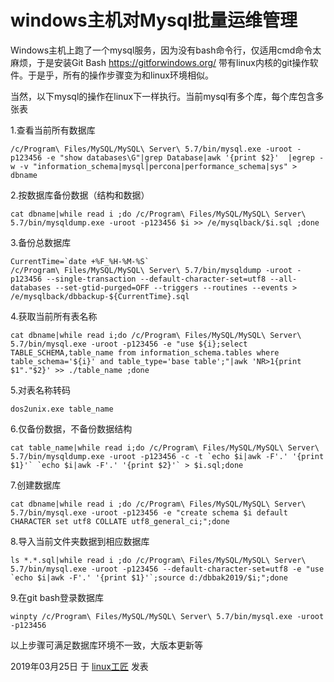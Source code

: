 # windows主机对Mysql批量运维管理

Windows主机上跑了一个mysql服务，因为没有bash命令行，仅适用cmd命令太麻烦，于是安装Git Bash <https://gitforwindows.org/> 带有linux内核的git操作软件。于是乎，所有的操作步骤变为和linux环境相似。

当然，以下mysql的操作在linux下一样执行。当前mysql有多个库，每个库包含多张表

1.查看当前所有数据库

```
/c/Program\ Files/MySQL/MySQL\ Server\ 5.7/bin/mysql.exe -uroot -p123456 -e "show databases\G"|grep Database|awk '{print $2}'  |egrep -w -v "information_schema|mysql|percona|performance_schema|sys" > dbname
```

2.按数据库备份数据（结构和数据）

```
cat dbname|while read i ;do /c/Program\ Files/MySQL/MySQL\ Server\ 5.7/bin/mysqldump.exe -uroot -p123456 $i >> /e/mysqlback/$i.sql ;done
```

3.备份总数据库

```
CurrentTime=`date +%F_%H-%M-%S`
/c/Program\ Files/MySQL/MySQL\ Server\ 5.7/bin/mysqldump -uroot -p123456 --single-transaction --default-character-set=utf8 --all-databases --set-gtid-purged=OFF --triggers --routines --events > /e/mysqlback/dbbackup-${CurrentTime}.sql
```

4.获取当前所有表名称

```
cat dbname|while read i;do /c/Program\ Files/MySQL/MySQL\ Server\ 5.7/bin/mysql.exe -uroot -p123456 -e "use ${i};select TABLE_SCHEMA,table_name from information_schema.tables where table_schema='${i}' and table_type='base table';"|awk 'NR>1{print $1"."$2}' >> ./table_name ;done
```

5.对表名称转码

```
dos2unix.exe table_name
```

6.仅备份数据，不备份数据结构

```
cat table_name|while read i;do /c/Program\ Files/MySQL/MySQL\ Server\ 5.7/bin/mysqldump.exe -uroot -p123456 -c -t `echo $i|awk -F'.' '{print $1}'` `echo $i|awk -F'.' '{print $2}'` > $i.sql;done
```

7.创建数据库

```
cat dbname|while read i ;do /c/Program\ Files/MySQL/MySQL\ Server\ 5.7/bin/mysql.exe -uroot -p123456 -e "create schema $i default CHARACTER set utf8 COLLATE utf8_general_ci;";done
```

8.导入当前文件夹数据到相应数据库

```
ls *.*.sql|while read i ;do /c/Program\ Files/MySQL/MySQL\ Server\ 5.7/bin/mysql.exe -uroot -p123456 --default-character-set=utf8 -e "use `echo $i|awk -F'.' '{print $1}'`;source d:/dbbak2019/$i;";done
```

9.在git bash登录数据库

```
winpty /c/Program\ Files/MySQL/MySQL\ Server\ 5.7/bin/mysql.exe -uroot -p123456
```

以上步骤可满足数据库环境不一致，大版本更新等

2019年03月25日 于 [linux工匠](http://www.bbotte.com/) 发表